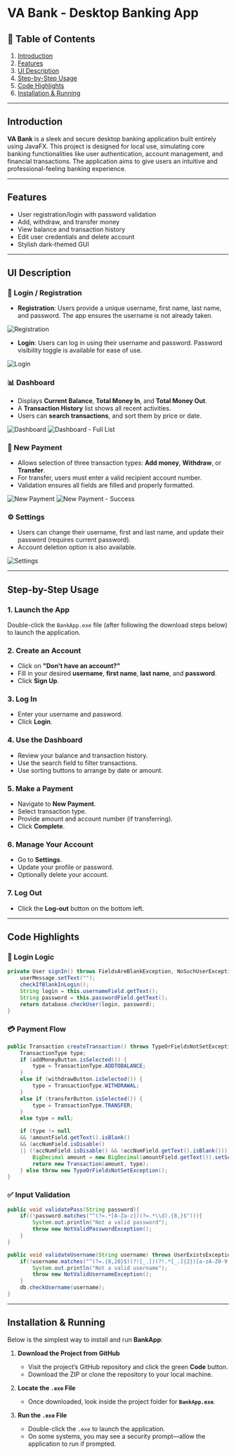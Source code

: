 # VA Bank - Desktop Banking App

## 🧭 Table of Contents

1. [Introduction](#introduction)
2. [Features](#features)
3. [UI Description](#ui-description)
4. [Step-by-Step Usage](#step-by-step-usage)
5. [Code Highlights](#code-highlights)
6. [Installation & Running](#installation--running)

---

## Introduction
**VA Bank** is a sleek and secure desktop banking application built entirely using JavaFX. This project is designed for local use, simulating core banking functionalities like user authentication, account management, and financial transactions. The application aims to give users an intuitive and professional-feeling banking experience.

---

## Features

- User registration/login with password validation
- Add, withdraw, and transfer money
- View balance and transaction history
- Edit user credentials and delete account
- Stylish dark-themed GUI

---

## UI Description

### 🔐 Login / Registration
- **Registration**: Users provide a unique username, first name, last name, and password. The app ensures the username is not already taken.

![Registration](./src/main/resources/photos/registration.png)

- **Login**: Users can log in using their username and password. Password visibility toggle is available for ease of use.

![Login](./src/main/resources/photos/login.png)

### 📊 Dashboard
- Displays **Current Balance**, **Total Money In**, and **Total Money Out**.
- A **Transaction History** list shows all recent activities.
- Users can **search transactions**, and sort them by price or date.

![Dashboard](./src/main/resources/photos/dashboard.png)
![Dashboard - Full List](./src/main/resources/photos/dashboard_2.png)

### 🛒 New Payment
- Allows selection of three transaction types: **Add money**, **Withdraw**, or **Transfer**.
- For transfer, users must enter a valid recipient account number.
- Validation ensures all fields are filled and properly formatted.

![New Payment](./src/main/resources/photos/new_payment.png)
![New Payment - Success](./src/main/resources/photos/new_payment_2.png)

### ⚙️ Settings
- Users can change their username, first and last name, and update their password (requires current password).
- Account deletion option is also available.

![Settings](./src/main/resources/photos/settings.png)

---

##  Step-by-Step Usage

### 1. Launch the App

Double-click the `BankApp.exe` file (after following the download steps below) to launch the application.

<!-- Compile and run the JavaFX project by executing the `Main.java` file.

```bash
javac -d bin src/main/java/org/example/Main.java
java -cp bin org.example.Main
``` -->

### 2. Create an Account
- Click on **"Don't have an account?"**
- Fill in your desired **username**, **first name**, **last name**, and **password**.
- Click **Sign Up**.

### 3. Log In
- Enter your username and password.
- Click **Login**.

### 4. Use the Dashboard
- Review your balance and transaction history.
- Use the search field to filter transactions.
- Use sorting buttons to arrange by date or amount.

### 5. Make a Payment
- Navigate to **New Payment**.
- Select transaction type.
- Provide amount and account number (if transferring).
- Click **Complete**.

### 6. Manage Your Account
- Go to **Settings**.
- Update your profile or password.
- Optionally delete your account.

### 7. Log Out
- Click the **Log-out** button on the bottom left.


---

## Code Highlights

### 🛂 Login Logic
```java
private User signIn() throws FieldsAreBlankException, NoSuchUserException {
    userMessage.setText("");
    checkIfBlankInLogin();
    String login = this.usernameField.getText();
    String password = this.passwordField.getText();
    return database.checkUser(login, password);
}
```

### 💳 Payment Flow
```java
public Transaction createTransaction() throws TypeOrFieldsNotSetException {
    TransactionType type;
    if (addMoneyButton.isSelected()) {
        type = TransactionType.ADDTOBALANCE;
    }
    else if (withdrawButton.isSelected()) {
        type = TransactionType.WITHDRAWAL;
    }
    else if (transferButton.isSelected()) {
        type = TransactionType.TRANSFER;
    }
    else type = null;

    if (type != null 
    && !amountField.getText().isBlank() 
    && (accNumField.isDisable() 
    || (!accNumField.isDisable() && !accNumField.getText().isBlank())))  {
        BigDecimal amount = new BigDecimal(amountField.getText()).setScale(2);
        return new Transaction(amount, type);
    } else throw new TypeOrFieldsNotSetException();
}
```

### ✅ Input Validation
```java
public void validatePass(String password){
    if((!password.matches("^(?=.*[A-Za-z])(?=.*\\d).{8,}$"))){
        System.out.println("Not a valid password");
        throw new NotValidPasswordException();
    }
}

public void validateUsername(String username) throws UserExistsException {
    if(!username.matches("^(?=.{8,20}$)(?![_.])(?!.*[_.]{2})[a-zA-Z0-9._]+(?<![_.])$")){
        System.out.println("Not a valid username");
        throw new NotValidUsernameException();
    }
    db.checkUsername(username);
}
```

---

## Installation & Running

Below is the simplest way to install and run **BankApp**:

1. **Download the Project from GitHub**  
   - Visit the project’s GitHub repository and click the green **Code** button.  
   - Download the ZIP or clone the repository to your local machine.

2. **Locate the `.exe` File**  
   - Once downloaded, look inside the project folder for **`BankApp.exe`**.

3. **Run the `.exe` File**  
   - Double-click the `.exe` to launch the application.  
   - On some systems, you may see a security prompt—allow the application to run if prompted.
